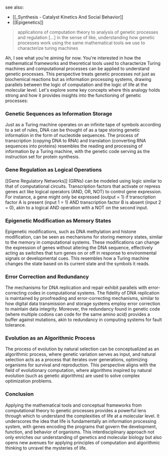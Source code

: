 see also:
- [[_Synthesis - Catalyst Kinetics And Social Behavior]]
- [[Epigenetics]]

>applications of computation theory to analysis of genetic processes and regulation [...]  in the sense of like, understanding how genetic processes work using the same mathematical tools we use to characterize turing machines

Ah, I see what you're aiming for now. You're interested in how the mathematical frameworks and theoretical tools used to characterize Turing machines and computational processes can be applied to understand genetic processes. This perspective treats genetic processes not just as biochemical reactions but as information processing systems, drawing parallels between the logic of computation and the logic of life at the molecular level. Let's explore some key concepts where this analogy holds strong and how it provides insights into the functioning of genetic processes:

### Genetic Sequences as Information Storage

Just as a Turing machine operates on an infinite tape of symbols according to a set of rules, DNA can be thought of as a tape storing genetic information in the form of nucleotide sequences. The process of transcription (copying DNA to RNA) and translation (converting RNA sequences into proteins) resembles the reading and processing of information by a Turing machine, with the genetic code serving as the instruction set for protein synthesis.

### Gene Regulation as Logical Operations

[[Gene Regulatory Networks]] (GRNs) can be modeled using logic similar to that of computational circuits. Transcription factors that activate or repress genes act like logical operators (AND, OR, NOT) to control gene expression. For instance, a gene might only be expressed (output = 1) if transcription factor A is present (input 1 = 1) AND transcription factor B is absent (input 2 = 0), akin to a logical AND operation with a NOT on the second input.

### Epigenetic Modification as Memory States

Epigenetic modifications, such as DNA methylation and histone modification, can be seen as mechanisms for storing memory states, similar to the memory in computational systems. These modifications can change the expression of genes without altering the DNA sequence, effectively acting as switches that turn genes on or off in response to environmental signals or developmental cues. This resembles how a Turing machine changes the state based on its current state and the symbols it reads.

### Error Correction and Redundancy

The mechanisms for DNA replication and repair exhibit parallels with error-correcting codes in computational systems. The fidelity of DNA replication is maintained by proofreading and error-correcting mechanisms, similar to how digital data transmission and storage systems employ error correction to maintain data integrity. Moreover, the redundancy found in genetic code (where multiple codons can code for the same amino acid) provides a buffer against mutations, akin to redundancy in computing systems for fault tolerance.

### Evolution as an Algorithmic Process

The process of evolution by natural selection can be conceptualized as an algorithmic process, where genetic variation serves as input, and natural selection acts as a process that iterates over generations, optimizing organisms for survival and reproduction. This perspective aligns with the field of evolutionary computation, where algorithms inspired by natural evolution (such as genetic algorithms) are used to solve complex optimization problems.

### Conclusion

Applying the mathematical tools and conceptual frameworks from computational theory to genetic processes provides a powerful lens through which to understand the complexities of life at a molecular level. It underscores the idea that life is fundamentally an information processing system, with genes encoding the programs that govern the development, function, and behavior of organisms. This interdisciplinary approach not only enriches our understanding of genetics and molecular biology but also opens new avenues for applying principles of computation and algorithmic thinking to unravel the mysteries of life.

